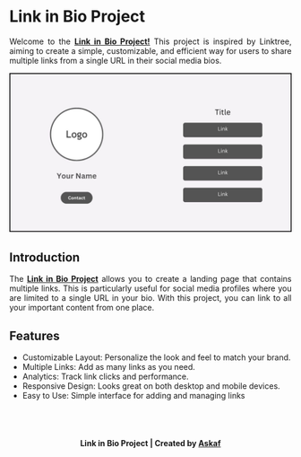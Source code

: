<h1>Link in Bio Project</h1>
<p align="justify">Welcome to the <b><a href="https://askaf11.github.io/Link-in-Bio/" target="_blank">Link in Bio Project!</a></b> This project is inspired by Linktree, aiming to create a simple, customizable, and efficient way for users to share multiple links from a single URL in their social media bios.</p>

<a href="https://askaf11.github.io/Link-in-Bio/">![Link in Bio Template Preview](assets/img/preview.jpg)</a>

<h2>Introduction</h2>
<p align="justify">The <b><a href="https://askaf11.github.io/Link-in-Bio/" target="_blank">Link in Bio Project</a></b> allows you to create a landing page that contains multiple links. This is particularly useful for social media profiles where you are limited to a single URL in your bio. With this project, you can link to all your important content from one place.</p>

<h2>Features</h2>
<ul>
<li align="justify">Customizable Layout: Personalize the look and feel to match your brand.</li>
<li align="justify">Multiple Links: Add as many links as you need.</li>
<li align="justify">Analytics: Track link clicks and performance.</li>
<li align="justify">Responsive Design: Looks great on both desktop and mobile devices.</li>
<li align="justify">Easy to Use: Simple interface for adding and managing links</li>
</ul>
<br></br>
<h4 align="center">Link in Bio Project | Created by <a href="https://askaf.in/" target="_blank">Askaf</a></h4>

